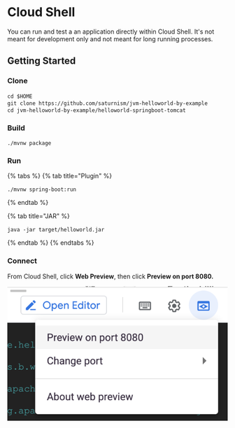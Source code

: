 # Cloud Shell

You can run and test a an application directly within Cloud Shell. It's not meant for development only and not meant for long running processes.

## Getting Started

### Clone

```text
cd $HOME
git clone https://github.com/saturnism/jvm-helloworld-by-example
cd jvm-helloworld-by-example/helloworld-springboot-tomcat
```

### Build

```text
./mvnw package
```

### Run

{% tabs %}
{% tab title="Plugin" %}
```text
./mvnw spring-boot:run
```
{% endtab %}

{% tab title="JAR" %}
```
java -jar target/helloworld.jar
```
{% endtab %}
{% endtabs %}

### Connect

From Cloud Shell, click **Web Preview**, then click **Preview on port 8080.**

![Web Preview](../../.gitbook/assets/image%20%2837%29.png)

